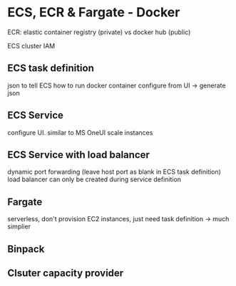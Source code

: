 ECS, ECR & Fargate - Docker
===============================
ECR: elastic container registry (private)
vs docker hub (public)

ECS cluster
IAM

## ECS task definition
json to tell ECS how to run docker container
configure from UI -> generate json

## ECS Service
configure UI. similar to MS OneUI
scale instances

## ECS Service with load balancer
dynamic port forwarding (leave host port as blank in ECS task definition)
load balancer can only be created during service definition

## Fargate
serverless, don't provision EC2 instances, just need task definition -> much simplier

## Binpack

## Clsuter capacity provider